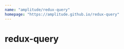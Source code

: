 ```yaml
---
name: "amplitude/redux-query"
homepage: "https://amplitude.github.io/redux-query"
---
```

# redux-query
